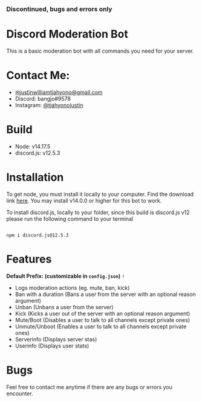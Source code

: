 ### Discontinued, bugs and errors only

# Discord Moderation Bot

This is a basic moderation bot with all commands you need for your server.


# Contact Me:

- [✉justinwilliamtjahyono@gmail.com](mailto:justinwilliamtjahyono@gmail.com)
- Discord: bangjo#9578
- Instagram: [@tjahyonojustin](https://www.instagram.com/tjahyonojustin/)


# Build
- Node: v14.17.5
- discord.js: v12.5.3

# Installation 

To get node, you must install it locally to your computer. Find the download link [here](https://nodejs.org/en/). You may install v14.0.0 or higher for this bot to work.



To install discord.js, locally to your folder, since this build is discord.js v12 please run the following command to your terminal
```

npm i discord.js@12.5.3

```
# Features

**Default Prefix: (customizable in `config.json`)** `!`

- Logs moderation actions (eg. mute, ban, kick)
- Ban with a duration (Bans a user from the server with an optional reason argument)
- Unban (Unbans a user from the server)
- Kick (Kicks a user out of the server with an optional reason argument)
- Mute/Boot (Disables a user to talk to all channels except private ones)
- Unmute/Unboot (Enables a user to talk to all channels except private ones)
- Serverinfo (Displays server stas)
- Userinfo (Displays user stats)


# Bugs
Feel free to contact me anytime if there are any bugs or errors you encounter. 
